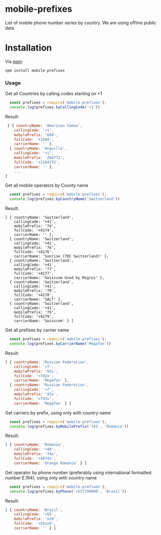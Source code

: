 # mobile-prefixes
List of mobile phone number series by country. We are using offline public data

# Installation

Via [npm](https://www.npmjs.com/package/mobile-prefixes):

    npm install mobile-prefixes

### Usage

Get all Countries by calling codes starting on +1
```javascript
  const prefixes = require('mobile-prefixes');
  console.log(prefixes.byCallingCode('+1'))
```
Result:
```javascript
 [ { countryName: 'American Samoa',
    callingCode: '+1',
    mobilePrefix: '684',
    fullCode: '+1684',
    carrierName: '' },
  { countryName: 'Anguilla',
    callingCode: '+1',
    mobilePrefix: '264772',
    fullCode: '+1264772',
    carrierName: '' },
    ...
]
```

Get all mobile operators by County name

```javascript
  const prefixes = require('mobile-prefixes');
  console.log(prefixes.byCountryName('Switzerland'))
```
Result:
```
[ { countryName: 'Switzerland',
    callingCode: '+41',
    mobilePrefix: '74',
    fullCode: '+4174',
    carrierName: '' },
  { countryName: 'Switzerland',
    callingCode: '+41',
    mobilePrefix: '76',
    fullCode: '+4176',
    carrierName: 'Sunrise (TDC Switzerland)' },
  { countryName: 'Switzerland',
    callingCode: '+41',
    mobilePrefix: '77',
    fullCode: '+4177',
    carrierName: 'Swisscom Used by Migros' },
  { countryName: 'Switzerland',
    callingCode: '+41',
    mobilePrefix: '78',
    fullCode: '+4178',
    carrierName: 'SALT' },
  { countryName: 'Switzerland',
    callingCode: '+41',
    mobilePrefix: '79',
    fullCode: '+4179',
    carrierName: 'Swisscom' } ]
```

Get all prefixes by carrier name
```javascript
  const prefixes = require('mobile-prefixes');
  console.log(prefixes.byCarrierName('Megafon'))
```
Result:
```javascript
[ { countryName: 'Russian Federation',
    callingCode: '+7',
    mobilePrefix: '92x',
    fullCode: '+792x',
    carrierName: 'Megafon' },
  { countryName: 'Russian Federation',
    callingCode: '+7',
    mobilePrefix: '93x',
    fullCode: '+793x',
    carrierName: 'Megafon' } ]
```

Get carriers by prefix, using only with country name
```javascript
  const prefixes = require('mobile-prefixes');
  console.log(prefixes.byMobilePrefix('743', 'Romania'))
```
Result:
```javascript
[ { countryName: 'Romania',
    callingCode: '+40',
    mobilePrefix: '74x',
    fullCode: '+4074x',
    carrierName: 'Orange Romania' } ]
```

Get operator by phone number (preferably using international formatted number E.164), using only with country name
```javascript
  const prefixes = require('mobile-prefixes');
  console.log(prefixes.byPhone('+557790000', 'Brazil'))
```
Result:
```javascript
[ { countryName: 'Brazil',
    callingCode: '+55',
    mobilePrefix: 'xx9',
    fullCode: '+55xx9',
    carrierName: '' } ]
```